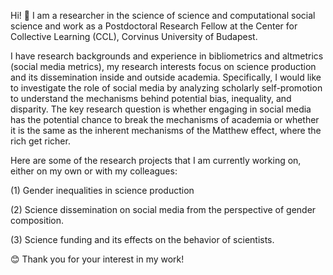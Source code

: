 Hi! 👋
I am a researcher in the science of science and computational social science and work as a Postdoctoral Research Fellow at the Center for Collective Learning (CCL), Corvinus University of Budapest.

I have research backgrounds and experience in bibliometrics and altmetrics (social media metrics), my research interests focus on science production and its dissemination inside and outside academia. Specifically, I would like to investigate the role of social media by analyzing scholarly self-promotion to understand the mechanisms behind potential bias, inequality, and disparity. The key research question is whether engaging in social media has the potential chance to break the mechanisms of academia or whether it is the same as the inherent mechanisms of the Matthew effect, where the rich get richer.

Here are some of the research projects that I am currently working on, either on my own or with my colleagues:

(1) Gender inequalities in science production

(2) Science dissemination on social media from the perspective of gender composition.

(3) Science funding and its effects on the behavior of scientists. 

😊 Thank you for your interest in my work!
